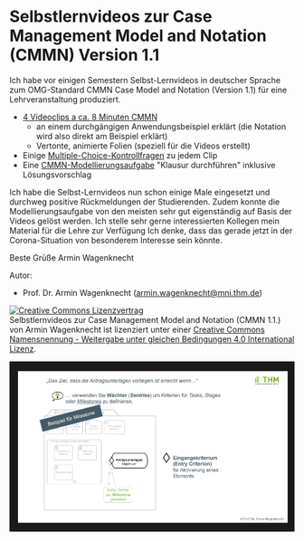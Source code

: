 # Selbstlernvideos zur Case Management Model and Notation (CMMN) Version 1.1

Ich habe vor einigen Semestern Selbst-Lernvideos in deutscher Sprache zum OMG-Standard CMMN Case Model and Notation (Version 1.1) für eine Lehrveranstaltung produziert.

- [4 Videoclips a ca. 8 Minuten CMMN](Lernvideos)
  - an einem durchgängigen Anwendungsbeispiel erklärt (die Notation wird also direkt am Beispiel erklärt)
  - Vertonte, animierte Folien (speziell für die Videos erstellt)
- Einige [Multiple-Choice-Kontrollfragen](Kontrollfragen) zu jedem Clip
- Eine [CMMN-Modellierungsaufgabe](Uebungsaufgabe) "Klausur durchführen" inklusive Lösungsvorschlag

Ich habe die Selbst-Lernvideos nun schon einige Male eingesetzt und durchweg positive Rückmeldungen der Studierenden. Zudem konnte die Modellierungsaufgabe von den meisten sehr gut eigenständig auf Basis der Videos gelöst werden. Ich stelle sehr gerne interessierten Kollegen mein Material für die Lehre zur Verfügung Ich denke, dass das gerade jetzt in der Corona-Situation von besonderem Interesse sein könnte.

Beste Grüße
Armin Wagenknecht

Autor:

* Prof. Dr. Armin Wagenknecht (armin.wagenknecht@mni.thm.de)

<a rel="license" href="http://creativecommons.org/licenses/by-sa/4.0/"><img alt="Creative Commons Lizenzvertrag" style="border-width:0" src="https://i.creativecommons.org/l/by-sa/4.0/88x31.png" /></a><br /><span xmlns:dct="http://purl.org/dc/terms/" href="http://purl.org/dc/dcmitype/Text" property="dct:title" rel="dct:type">Selbstlernvideos zur Case Management Model and Notation (CMMN 1.1.)</span> von <span xmlns:cc="http://creativecommons.org/ns#" property="cc:attributionName"> Armin Wagenknecht</span> ist lizenziert unter einer <a rel="license" href="http://creativecommons.org/licenses/by-sa/4.0/">Creative Commons Namensnennung - Weitergabe unter gleichen Bedingungen 4.0 International Lizenz</a>.


![screen1](images/screen1.png)
